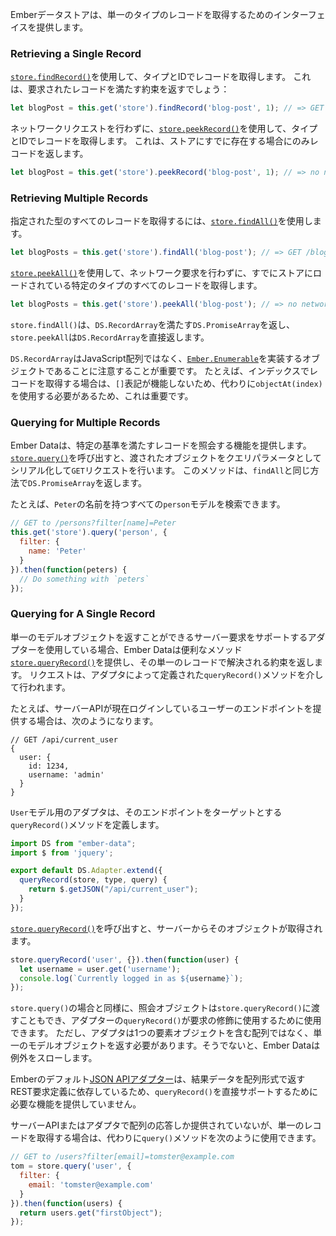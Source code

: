 <!--
The Ember Data store provides an interface for retrieving records of a single type.
-->

Emberデータストアは、単一のタイプのレコードを取得するためのインターフェイスを提供します。

### Retrieving a Single Record

<!--
Use [`store.findRecord()`](https://www.emberjs.com/api/ember-data/2.16/classes/DS.Store/methods/findRecord?anchor=findRecord) to retrieve a record by its type and ID.
This will return a promise that fulfills with the requested record:
-->

[`store.findRecord()`](https://www.emberjs.com/api/ember-data/2.16/classes/DS.Store/methods/findRecord?anchor=findRecord)を使用して、タイプとIDでレコードを取得します。 これは、要求されたレコードを満たす約束を返すでしょう：

```javascript
let blogPost = this.get('store').findRecord('blog-post', 1); // => GET /blog-posts/1
```

<!--
Use [`store.peekRecord()`](https://www.emberjs.com/api/ember-data/2.16/classes/DS.Store/methods/findRecord?anchor=peekRecord) to retrieve a record by its type and ID, without making a network request.
This will return the record only if it is already present in the store:
-->

ネットワークリクエストを行わずに、[`store.peekRecord()`](https://www.emberjs.com/api/ember-data/2.16/classes/DS.Store/methods/findRecord?anchor=peekRecord)を使用して、タイプとIDでレコードを取得します。 これは、ストアにすでに存在する場合にのみレコードを返します。

```javascript
let blogPost = this.get('store').peekRecord('blog-post', 1); // => no network request
```

### Retrieving Multiple Records

<!--
Use [`store.findAll()`](https://www.emberjs.com/api/ember-data/2.16/classes/DS.Store/methods/findAll?anchor=findAll) to retrieve all of the records for a given type:
-->

指定された型のすべてのレコードを取得するには、[`store.findAll()`](https://www.emberjs.com/api/ember-data/2.16/classes/DS.Store/methods/findAll?anchor=findAll)を使用します。

```javascript
let blogPosts = this.get('store').findAll('blog-post'); // => GET /blog-posts
```

<!--
Use [`store.peekAll()`](http://emberjs.com/api/data/classes/DS.Store.html#method_peekAll) to retrieve all of the records for a given type that are already loaded into the store, without making a network request:
-->

[`store.peekAll()`](http://emberjs.com/api/data/classes/DS.Store.html#method_peekAll)を使用して、ネットワーク要求を行わずに、すでにストアにロードされている特定のタイプのすべてのレコードを取得します。

```javascript
let blogPosts = this.get('store').peekAll('blog-post'); // => no network request
```

<!--
`store.findAll()` returns a `DS.PromiseArray` that fulfills to a `DS.RecordArray` and `store.peekAll` directly returns a `DS.RecordArray`.
-->

`store.findAll()`は、`DS.RecordArray`を満たす`DS.PromiseArray`を返し、`store.peekAll`は`DS.RecordArray`を直接返します。

<!--
It's important to note that `DS.RecordArray` is not a JavaScript array, it's an object that implements [`Ember.Enumerable`](http://emberjs.com/api/classes/Ember.Enumerable.html).
This is important because, for example, if you want to retrieve records by index,
the `[]` notation will not work--you'll have to use `objectAt(index)` instead.
-->

`DS.RecordArray`はJavaScript配列ではなく、[`Ember.Enumerable`](http://emberjs.com/api/classes/Ember.Enumerable.html)を実装するオブジェクトであることに注意することが重要です。
たとえば、インデックスでレコードを取得する場合は、`[]`表記が機能しないため、代わりに`objectAt(index)`を使用する必要があるため、これは重要です。

### Querying for Multiple Records

<!--
Ember Data provides the ability to query for records that meet certain criteria.
Calling [`store.query()`](https://www.emberjs.com/api/ember-data/2.16/classes/DS.Store/methods/query?anchor=query) will make a `GET` request with the passed object serialized as query params.
This method returns a `DS.PromiseArray` in the same way as `findAll`.
-->
Ember Dataは、特定の基準を満たすレコードを照会する機能を提供します。 [`store.query()`](https://www.emberjs.com/api/ember-data/2.16/classes/DS.Store/methods/query?anchor=query)を呼び出すと、渡されたオブジェクトをクエリパラメータとしてシリアル化して`GET`リクエストを行います。 このメソッドは、`findAll`と同じ方法で`DS.PromiseArray`を返します。

<!--
For example, we could search for all `person` models who have the name of
`Peter`:
-->

たとえば、`Peter`の名前を持つすべての`person`モデルを検索できます。

```javascript
// GET to /persons?filter[name]=Peter
this.get('store').query('person', {
  filter: {
    name: 'Peter'
  }
}).then(function(peters) {
  // Do something with `peters`
});
```

### Querying for A Single Record

<!--
If you are using an adapter that supports server requests capable of returning a single model object,
Ember Data provides a convenience method [`store.queryRecord()`](https://www.emberjs.com/api/ember-data/2.16/classes/DS.Store/methods/query?anchor=queryRecord)that will return a promise that resolves with that single record.
The request is made via a method `queryRecord()` defined by the adapter.
-->

単一のモデルオブジェクトを返すことができるサーバー要求をサポートするアダプターを使用している場合、Ember Dataは便利なメソッド[`store.queryRecord()`](https://www.emberjs.com/api/ember-data/2.16/classes/DS.Store/methods/query?anchor=queryRecord)を提供し、その単一のレコードで解決される約束を返します。
リクエストは、アダプタによって定義された`queryRecord()`メソッドを介して行われます。

<!--
For example, if your server API provides an endpoint for the currently logged in user:
-->

たとえば、サーバーAPIが現在ログインしているユーザーのエンドポイントを提供する場合は、次のようになります。


```text
// GET /api/current_user
{
  user: {
    id: 1234,
    username: 'admin'
  }
}
```

<!--
and the adapter for the `User` model defines a `queryRecord()` method that targets that endpoint:
-->

`User`モデル用のアダプタは、そのエンドポイントをターゲットとする`queryRecord()`メソッドを定義します。

```app/adapters/user.js
import DS from "ember-data";
import $ from 'jquery';

export default DS.Adapter.extend({
  queryRecord(store, type, query) {
    return $.getJSON("/api/current_user");
  }
});
```

<!--
then calling [`store.queryRecord()`](https://www.emberjs.com/api/ember-data/2.16/classes/DS.Store/methods/query?anchor=queryRecord) will retrieve that object from the server:
-->

[`store.queryRecord()`](https://www.emberjs.com/api/ember-data/2.16/classes/DS.Store/methods/query?anchor=queryRecord)を呼び出すと、サーバーからそのオブジェクトが取得されます。

```javascript
store.queryRecord('user', {}).then(function(user) {
  let username = user.get('username');
  console.log(`Currently logged in as ${username}`);
});
```

<!--
As in the case of `store.query()`, a query object can also be passed to `store.queryRecord()` and is available for the adapter's `queryRecord()` to use to qualify the request.
However the adapter must return a single model object, not an array containing one element,
otherwise Ember Data will throw an exception.
-->

`store.query()`の場合と同様に、照会オブジェクトは`store.queryRecord()`に渡すこともでき、アダプターの`queryRecord()`が要求の修飾に使用するために使用できます。
ただし、アダプタは1つの要素オブジェクトを含む配列ではなく、単一のモデルオブジェクトを返す必要があります。そうでないと、Ember Dataは例外をスローします。

<!--
Note that Ember's default [JSON API adapter](https://www.emberjs.com/api/ember-data/2.16/classes/DS.JSONAPIAdapter) does not provide the functionality needed to support `queryRecord()` directly as it relies on REST request definitions that return result data in the form of an array.
-->

Emberのデフォルト[JSON APIアダプター](https://www.emberjs.com/api/ember-data/2.16/classes/DS.JSONAPIAdapter)は、結果データを配列形式で返すREST要求定義に依存しているため、`queryRecord()`を直接サポートするために必要な機能を提供していません。

<!--
If your server API or your adapter only provides array responses but you wish to retrieve just a single record, you can alternatively use the `query()` method as follows:
-->

サーバーAPIまたはアダプタで配列の応答しか提供されていないが、単一のレコードを取得する場合は、代わりに`query()`メソッドを次のように使用できます。

```javascript
// GET to /users?filter[email]=tomster@example.com
tom = store.query('user', {
  filter: {
    email: 'tomster@example.com'
  }
}).then(function(users) {
  return users.get("firstObject");
});
```
